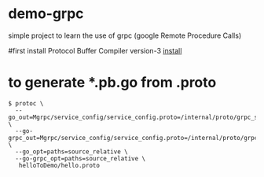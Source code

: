 # demo-grpc
simple project   to learn the use of  grpc (google Remote Procedure Calls)

#first install Protocol Buffer Compiler version-3
[install](https://grpc.io/docs/protoc-installation/)

# to generate  *.pb.go from .proto
```
$ protoc \
  --go_out=Mgrpc/service_config/service_config.proto=/internal/proto/grpc_service_config:. \
  --go-grpc_out=Mgrpc/service_config/service_config.proto=/internal/proto/grpc_service_config:. \
  --go_opt=paths=source_relative \
  --go-grpc_opt=paths=source_relative \
   helloToDemo/hello.proto
```
